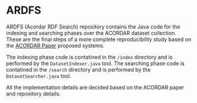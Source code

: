 # ARDFS 
ARDFS (Acordar RDF Search) repository contains the Java code for the indexing and searching phases over the ACORDAR dataset collection. These are the final steps of a more complete reproducibility study based on the [ACORDAR Paper](https://dome40.eu/sites/default/files/2022-11/ACORDAR%20A%20Test%20Collection%20for%20Ad%20Hoc%20Content-Based%20%28RDF%29%20Dataset%20Retrieval.pdf) proposed systems.  

The indexing phase code is contatined in the <code>/index</code> directory and is performed by the <code>DatasetIndexer.java</code> tool. 
The searching phase code is contatined in the <code>/search</code> directory and is performed by the <code>DatasetSearcher.java</code> tool. 

All the implementation details are decided based on the ACORDAR paper and repository details.

